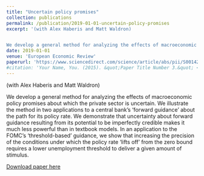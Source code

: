 ```yaml
---
title: "Uncertain policy promises"
collection: publications
permalink: /publication/2019-01-01-uncertain-policy-promises
excerpt: '(with Alex Haberis and Matt Waldron)


We develop a general method for analyzing the effects of macroeconomic policy promises about which the private sector is uncertain. We illustrate the method in two applications to a central bank’s ‘forward guidance’ about the path for its policy rate. We demonstrate that uncertainty about forward guidance resulting from its potential to be imperfectly credible makes it much less powerful than in textbook models. In an application to the FOMC’s ‘threshold-based’ guidance, we show that increasing the precision of the conditions under which the policy rate ‘lifts off’ from the zero bound requires a lower unemployment threshold to deliver a given amount of stimulus.'
date: 2019-01-01
venue: 'European Economic Review'
paperurl: 'https://www.sciencedirect.com/science/article/abs/pii/S0014292118301831'
#citation: 'Your Name, You. (2015). &quot;Paper Title Number 3.&quot; <i>Journal 1</i>. 1(3).'
---
```

(with Alex Haberis and Matt Waldron)

We develop a general method for analyzing the effects of macroeconomic policy promises about which the private sector is uncertain. We illustrate the method in two applications to a central bank’s ‘forward guidance’ about the path for its policy rate. We demonstrate that uncertainty about forward guidance resulting from its potential to be imperfectly credible makes it much less powerful than in textbook models. In an application to the FOMC’s ‘threshold-based’ guidance, we show that increasing the precision of the conditions under which the policy rate ‘lifts off’ from the zero bound requires a lower unemployment threshold to deliver a given amount of stimulus.

[Download paper here](https://www.sciencedirect.com/science/article/abs/pii/S0014292118301831)
